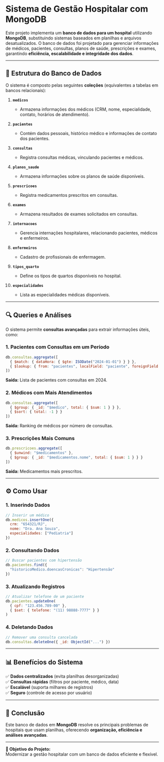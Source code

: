 # **Sistema de Gestão Hospitalar com MongoDB**  

Este projeto implementa um **banco de dados para um hospital** utilizando **MongoDB**, substituindo sistemas baseados em planilhas e arquivos desatualizados. O banco de dados foi projetado para gerenciar informações de médicos, pacientes, consultas, planos de saúde, prescrições e exames, garantindo **eficiência, escalabilidade e integridade dos dados**.  

---

## **📌 Estrutura do Banco de Dados**  

O sistema é composto pelas seguintes **coleções** (equivalentes a tabelas em bancos relacionais):  

1. **`medicos`**  
   - Armazena informações dos médicos (CRM, nome, especialidade, contato, horários de atendimento).  

2. **`pacientes`**  
   - Contém dados pessoais, histórico médico e informações de contato dos pacientes.  

3. **`consultas`**  
   - Registra consultas médicas, vinculando pacientes e médicos.  

4. **`planos_saude`**  
   - Armazena informações sobre os planos de saúde disponíveis.  

5. **`prescricoes`**  
   - Registra medicamentos prescritos em consultas.  

6. **`exames`**  
   - Armazena resultados de exames solicitados em consultas.  

7. **`internacoes`**  
   - Gerencia internações hospitalares, relacionando pacientes, médicos e enfermeiros.  

8. **`enfermeiros`**  
   - Cadastro de profissionais de enfermagem.  

9. **`tipos_quarto`**  
   - Define os tipos de quartos disponíveis no hospital.  

10. **`especialidades`**  
    - Lista as especialidades médicas disponíveis.  

---

## **🔍 Queries e Análises**  

O sistema permite **consultas avançadas** para extrair informações úteis, como:  

### **1. Pacientes com Consultas em um Período**  
```javascript
db.consultas.aggregate([
  { $match: { dataHora: { $gte: ISODate("2024-01-01") } } },
  { $lookup: { from: "pacientes", localField: "paciente", foreignField: "_id", as: "paciente" } }
])
```  
**Saída:** Lista de pacientes com consultas em 2024.  

### **2. Médicos com Mais Atendimentos**  
```javascript
db.consultas.aggregate([
  { $group: { _id: "$medico", total: { $sum: 1 } } },
  { $sort: { total: -1 } }
])
```  
**Saída:** Ranking de médicos por número de consultas.  

### **3. Prescrições Mais Comuns**  
```javascript
db.prescricoes.aggregate([
  { $unwind: "$medicamentos" },
  { $group: { _id: "$medicamentos.nome", total: { $sum: 1 } } }
])
```  
**Saída:** Medicamentos mais prescritos.  

---

## **⚙️ Como Usar**  

### **1. Inserindo Dados**  
```javascript
// Inserir um médico
db.medicos.insertOne({
  crm: "654321/RJ",
  nome: "Dra. Ana Souza",
  especialidades: ["Pediatria"]
})
```  

### **2. Consultando Dados**  
```javascript
// Buscar pacientes com hipertensão
db.pacientes.find({
  "historicoMedico.doencasCronicas": "Hipertensão"
})
```  

### **3. Atualizando Registros**  
```javascript
// Atualizar telefone de um paciente
db.pacientes.updateOne(
  { cpf: "123.456.789-00" },
  { $set: { telefone: "(11) 98888-7777" } }
)
```  

### **4. Deletando Dados**  
```javascript
// Remover uma consulta cancelada
db.consultas.deleteOne({ _id: ObjectId("...") })
```  

---

## **📊 Benefícios do Sistema**  

✅ **Dados centralizados** (evita planilhas desorganizadas)  
✅ **Consultas rápidas** (filtros por paciente, médico, data)  
✅ **Escalável** (suporta milhares de registros)  
✅ **Seguro** (controle de acesso por usuário)  

---


## **📌 Conclusão**  
Este banco de dados em **MongoDB** resolve os principais problemas de hospitais que usam planilhas, oferecendo **organização, eficiência e análises avançadas**.  

--- 

**🎯 Objetivo do Projeto:**  
Modernizar a gestão hospitalar com um banco de dados eficiente e flexível.

